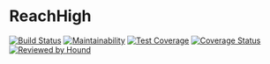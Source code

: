 # ReachHigh

[![Build Status](https://travis-ci.com/NedyUdombat/ReachHigh.svg?branch=develop)](https://travis-ci.com/NedyUdombat/ReachHigh)
[![Maintainability](https://api.codeclimate.com/v1/badges/f7d60669bc1f2234a2cc/maintainability)](https://codeclimate.com/github/NedyUdombat/ReachHigh/maintainability)
[![Test Coverage](https://api.codeclimate.com/v1/badges/f7d60669bc1f2234a2cc/test_coverage)](https://codeclimate.com/github/NedyUdombat/ReachHigh/test_coverage)
[![Coverage Status](https://coveralls.io/repos/github/NedyUdombat/ReachHigh/badge.svg?branch=develop)](https://coveralls.io/github/NedyUdombat/ReachHigh?branch=develop)
[![Reviewed by Hound](https://img.shields.io/badge/Reviewed_by-Hound-8E64B0.svg)](https://houndci.com)

